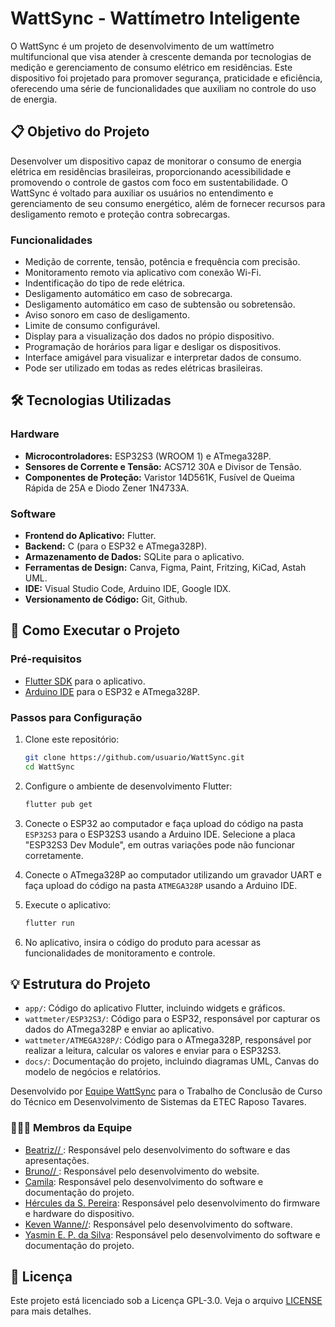 # WattSync - Wattímetro Inteligente

O WattSync é um projeto de desenvolvimento de um wattímetro multifuncional que visa atender à crescente demanda por tecnologias de medição e gerenciamento de consumo elétrico em residências. Este dispositivo foi projetado para promover segurança, praticidade e eficiência, oferecendo uma série de funcionalidades que auxiliam no controle do uso de energia.

## 📋 Objetivo do Projeto
Desenvolver um dispositivo capaz de monitorar o consumo de energia elétrica em residências brasileiras, proporcionando acessibilidade e promovendo o controle de gastos com foco em sustentabilidade. O WattSync é voltado para auxiliar os usuários no entendimento e gerenciamento de seu consumo energético, além de fornecer recursos para desligamento remoto e proteção contra sobrecargas.

### Funcionalidades
- Medição de corrente, tensão, potência e frequência com precisão.
- Monitoramento remoto via aplicativo com conexão Wi-Fi.
- Indentificação do tipo de rede elétrica.
- Desligamento automático em caso de sobrecarga.
- Desligamento automático em caso de subtensão ou sobretensão.
- Aviso sonoro em caso de desligamento.
- Limite de consumo configurável.
- Display para a visualização dos dados no própio dispositivo.
- Programação de horários para ligar e desligar os dispositivos.
- Interface amigável para visualizar e interpretar dados de consumo.
- Pode ser utilizado em todas as redes elétricas brasileiras.
## 🛠️ Tecnologias Utilizadas

### Hardware
- **Microcontroladores:** ESP32S3 (WROOM 1) e ATmega328P.
- **Sensores de Corrente e Tensão:** ACS712 30A e Divisor de Tensão.
- **Componentes de Proteção:** Varistor 14D561K, Fusível de Queima Rápida de 25A e Diodo Zener 1N4733A.

### Software
- **Frontend do Aplicativo:** Flutter.
- **Backend:** C (para o ESP32 e ATmega328P).
- **Armazenamento de Dados:** SQLite para o aplicativo.
- **Ferramentas de Design:** Canva, Figma, Paint, Fritzing, KiCad, Astah UML.
- **IDE:** Visual Studio Code, Arduino IDE, Google IDX.
- **Versionamento de Código:** Git, Github.

## 🚀 Como Executar o Projeto

### Pré-requisitos
- [Flutter SDK](https://flutter.dev/docs/get-started/install) para o aplicativo.
- [Arduino IDE](https://www.arduino.cc/en/software) para o ESP32 e ATmega328P.

  
### Passos para Configuração
1. Clone este repositório:
    ```bash
    git clone https://github.com/usuario/WattSync.git
    cd WattSync
    ```

2. Configure o ambiente de desenvolvimento Flutter:
    ```bash
    flutter pub get
    ```

3. Conecte o ESP32 ao computador e faça upload do código na pasta `ESP32S3` para o ESP32S3 usando a Arduino IDE.
    Selecione a placa "ESP32S3 Dev Module", em outras variações pode não funcionar corretamente.

4. Conecte o ATmega328P ao computador utilizando um gravador UART e faça upload do código na pasta `ATMEGA328P` usando a Arduino IDE.

5. Execute o aplicativo:
    ```bash
    flutter run
    ```

6. No aplicativo, insira o código do produto para acessar as funcionalidades de monitoramento e controle.


## 💡 Estrutura do Projeto

- `app/`: Código do aplicativo Flutter, incluindo widgets e gráficos.
- `wattmeter/ESP32S3/`: Código para o ESP32, responsável por capturar os dados do ATmega328P e enviar ao aplicativo.
- `wattmeter/ATMEGA328P/`: Código para o ATmega328P, responsável por realizar a leitura, calcular os valores e enviar para o ESP32S3.
- `docs/`: Documentação do projeto, incluindo diagramas UML, Canvas do modelo de negócios e relatórios.


Desenvolvido por [Equipe WattSync](https://github.com/WattSync) para o Trabalho de Conclusão de Curso do Técnico em Desenvolvimento de Sistemas da ETEC Raposo Tavares.


### 👷👷‍♀️ Membros da Equipe

- [Beatriz// ](https://www.linkedin.com/in/beatrizbernardess): Responsável pelo desenvolvimento do software e das apresentações.
- [Bruno// ](https://github.com/usuario/WattSync): Responsável pelo desenvolvimento do website.
- [Camila](https://www.linkedin.com/in/camila-lourenco23032007): Responsável pelo desenvolvimento do software e documentação do projeto.
- [Hércules da S. Pereira](https://www.linkedin.com/in/herculessp): Responsável pelo desenvolvimento do firmware e hardware do dispositivo.
- [Keven Wanne//](https://github.com/usuario/WattSync): Responsável pelo desenvolvimento do software.
- [Yasmin E. P. da Silva](https://www.linkedin.com/in/yasminpilla): Responsável pelo desenvolvimento do software e documentação do projeto.


## 📝 Licença

Este projeto está licenciado sob a Licença GPL-3.0. Veja o arquivo [LICENSE](./LICENSE) para mais detalhes.